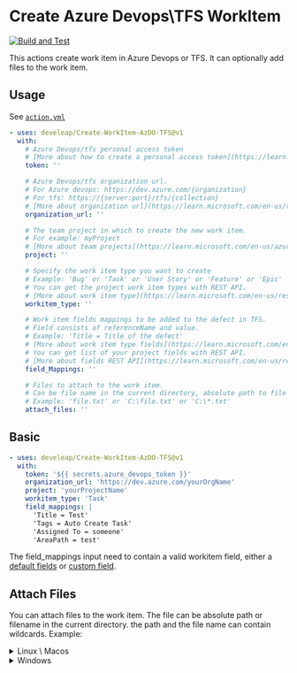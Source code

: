 # Create Azure Devops\TFS WorkItem

[![Build and Test](https://github.com/develeap/Create-WorkItem-AzDO-TFS/actions/workflows/ci.yml/badge.svg)](https://github.com/develeap/Create-WorkItem-AzDO-TFS/actions/workflows/ci.yml)

This actions create work item in Azure Devops or TFS.
It can optionally add files to the work item.

## Usage

See [`action.yml`](action.yml)

<!-- start usage -->

```yaml
- uses: develeap/Create-WorkItem-AzDO-TFS@v1
  with:
    # Azure Devops/tfs personal access token
    # [More about how to create a personal access token](https://learn.microsoft.com/en-us/azure/devops/organizations/accounts/use-personal-access-tokens-to-authenticate)
    token: ''

    # Azure Devops/tfs organization url.
    # For Azure devops: https://dev.azure.com/{organization}
    # For tfs: https://{server:port}/tfs/{collection}
    # [More about organization url](https://learn.microsoft.com/en-us/rest/api/azure/devops)
    organization_url: ''

    # The team project in which to create the new work item.
    # For example: myProject
    # [More about team projects](https://learn.microsoft.com/en-us/azure/devops/organizations/projects/about-projects?view-projects-in-your-organization)
    project: ''

    # Specify the work item type you want to create
    # Example: 'Bug' or 'Task' or 'User Story' or 'Feature' or 'Epic'
    # You can get the project work item types with REST API.
    # [More about work item type](https://learn.microsoft.com/en-us/rest/api/azure/devops/wit/work-item-types/list)
    workitem_type: ''

    # Work item fields mappings to be added to the defect in TFS.
    # Field consists of referenceName and value.
    # Example: 'Title = Title of the defect'
    # [More about work item type fields](https://learn.microsoft.com/en-us/azure/devops/boards/work-items/guidance/work-item-field?view=azure-devops)
    # You can get list of your project fields with REST API.
    # [More about fields REST API](https://learn.microsoft.com/en-us/rest/api/azure/devops/wit/fields/list)
    field_Mappings: ''

    # Files to attach to the work item.
    # Can be file name in the current directory, absolute path to file or path with wildcard.
    # Example: 'file.txt' or 'C:\file.txt' or 'C:\*.txt'
    attach_files: ''
```

<!-- end usage -->

## Basic

```yaml
- uses: develeap/Create-WorkItem-AzDO-TFS@v1
  with:
    token: '${{ secrets.azure_devops_token }}'
    organization_url: 'https://dev.azure.com/yourOrgName'
    project: 'yourProjectName'
    workitem_type: 'Task'
    field_mappings: |
      'Title = Test'
      'Tags = Auto Create Task'
      'Assigned To = someone'
      'AreaPath = test'
```

The field_mappings input need to contain a valid workitem field, either a [default fields](https://learn.microsoft.com/en-us/azure/devops/boards/work-items/guidance/work-item-field?view=azure-devops) or [custom field](https://learn.microsoft.com/en-us/azure/devops/organizations/settings/work/customize-process?view=azure-devops).

## Attach Files

You can attach files to the work item. The file can be absolute path or filename in the current directory.
the path and the file name can contain wildcards. Example:

<details>
<summary>Linux \ Macos</summary>

```yaml
- uses: develeap/Create-WorkItem-AzDO-TFS@v1
  with:
    token: '${{ secrets.azure_devops_token }}'
    organization_url: 'https://dev.azure.com/yourOrgName'
    project: 'yourProjectName'
    workitem_type: 'Task'
    field_mappings: |
      'Title = Test'
      'Tags = Auto Create Task'
      'Assigned To = someone'
      'AreaPath = test'
    attach_files: |
      '*.txt'
      'File-1.txt'
      '${{ github.workspace }}/File-2.txt'
```

</details>

<details>
<summary>Windows</summary>

```yaml
- uses: develeap/Create-WorkItem-AzDO-TFS@v1
  with:
    token: '${{ secrets.azure_devops_token }}'
    organization_url: 'https://dev.azure.com/yourOrgName'
    project: 'yourProjectName'
    workitem_type: 'Task'
    field_mappings: |
      'Title = Test'
      'Tags = Auto Create Task'
      'Assigned To = someone'
      'AreaPath = test'
    attach_files: |
      '*.txt'
      'File-1.txt'
      '${{ github.workspace }}\File-2.txt'
```

</details>
